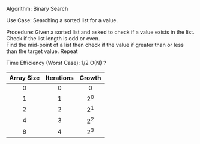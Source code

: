 Algorithm: 
Binary Search


Use Case:
Searching a sorted list for a value.

Procedure:
Given a sorted list and asked to check if a value exists in the list.  
Check if the list length is odd or even.  
Find the mid-point of a list then check if the value if greater than or less than the target value.
Repeat



Time Efficiency (Worst Case):
1/2 O(N) ?

| Array Size | Iterations | Growth          |
| :------:   | :--------: | :----:          |
|    0       |     0      |    0            |
|    1       |     1      |   2<sup>0</sup> |
|    2       |     2      |   2<sup>1</sup> |
|    4       |     3      |   2<sup>2</sup> |
|    8       |     4      |   2<sup>3</sup> |